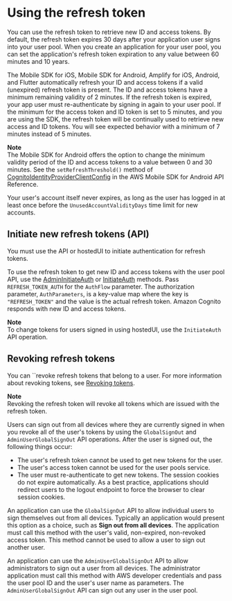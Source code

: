 # Using the refresh token<a name="amazon-cognito-user-pools-using-the-refresh-token"></a>

You can use the refresh token to retrieve new ID and access tokens\. By default, the refresh token expires 30 days after your application user signs into your user pool\. When you create an application for your user pool, you can set the application's refresh token expiration to any value between 60 minutes and 10 years\. 

The Mobile SDK for iOS, Mobile SDK for Android, Amplify for iOS, Android, and Flutter automatically refresh your ID and access tokens if a valid \(unexpired\) refresh token is present\. The ID and access tokens have a minimum remaining validity of 2 minutes\. If the refresh token is expired, your app user must re\-authenticate by signing in again to your user pool\. If the minimum for the access token and ID token is set to 5 minutes, and you are using the SDK, the refresh token will be continually used to retrieve new access and ID tokens\. You will see expected behavior with a minimum of 7 minutes instead of 5 minutes\.

**Note**  
The Mobile SDK for Android offers the option to change the minimum validity period of the ID and access tokens to a value between 0 and 30 minutes\. See the `setRefreshThreshold()` method of [CognitoIdentityProviderClientConfig](https://docs.aws.amazon.com/AWSAndroidSDK/latest/javadoc/com/amazonaws/mobileconnectors/cognitoidentityprovider/util/CognitoIdentityProviderClientConfig.html) in the AWS Mobile SDK for Android API Reference\.

Your user's account itself never expires, as long as the user has logged in at least once before the `UnusedAccountValidityDays` time limit for new accounts\.

## Initiate new refresh tokens \(API\)<a name="amazon-cognito-user-pools-using-the-refresh-token_initiate-token"></a>

You must use the API or hostedUI to initiate authentication for refresh tokens\.

To use the refresh token to get new ID and access tokens with the user pool API, use the [AdminInitiateAuth](https://docs.aws.amazon.com/cognito-user-identity-pools/latest/APIReference/API_AdminInitiateAuth.html) or [InitiateAuth](https://docs.aws.amazon.com/cognito-user-identity-pools/latest/APIReference/API_InitiateAuth.html) methods\. Pass `REFRESH_TOKEN_AUTH` for the `AuthFlow` parameter\. The authorization parameter, `AuthParameters`, is a key\-value map where the key is `"REFRESH_TOKEN"` and the value is the actual refresh token\. Amazon Cognito responds with new ID and access tokens\.

**Note**  
To change tokens for users signed in using hostedUI, use the `InitiateAuth` API operation\.

## Revoking refresh tokens<a name="amazon-cognito-identity-user-pools-revoking-all-tokens-for-user"></a>

You can ``revoke refresh tokens that belong to a user\. For more information about revoking tokens, see [Revoking tokens](token-revocation.md)\.  

**Note**  
Revoking the refresh token will revoke all tokens which are issued with the refresh token\.

Users can sign out from all devices where they are currently signed in when you revoke all of the user's tokens by using the `GlobalSignOut` and `AdminUserGlobalSignOut` API operations\. After the user is signed out, the following things occur:
+ The user's refresh token cannot be used to get new tokens for the user\.
+ The user's access token cannot be used for the user pools service\.
+ The user must re\-authenticate to get new tokens\. The session cookies do not expire automatically\. As a best practice, applications should redirect users to the logout endpoint to force the browser to clear session cookies\.

An application can use the `GlobalSignOut` API to allow individual users to sign themselves out from all devices\. Typically an application would present this option as a choice, such as **Sign out from all devices**\. The application must call this method with the user's valid, non\-expired, non\-revoked access token\. This method cannot be used to allow a user to sign out another user\.

An application can use the `AdminUserGlobalSignOut` API to allow administrators to sign out a user from all devices\. The administrator application must call this method with AWS developer credentials and pass the user pool ID and the user's user name as parameters\. The `AdminUserGlobalSignOut` API can sign out any user in the user pool\. 